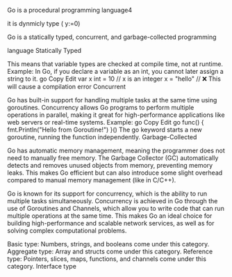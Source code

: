 Go is a procedural programming language4

it is dynmicly type ( y:=0)

Go is a statically typed, concurrent, and garbage-collected programming 


language Statically Typed

This means that variable types are checked at compile time, not at runtime.
Example: In Go, if you declare a variable as an int, you cannot later assign a string to it.
go
Copy
Edit
var x int = 10  // x is an integer
x = "hello"      // ❌ This will cause a compilation error
Concurrent

Go has built-in support for handling multiple tasks at the same time using goroutines.
Concurrency allows Go programs to perform multiple operations in parallel, making it great for high-performance applications like web servers or real-time systems.
Example:
go
Copy
Edit
go func() { 
    fmt.Println("Hello from Goroutine!") 
}()
The go keyword starts a new goroutine, running the function independently.
Garbage-Collected

Go has automatic memory management, meaning the programmer does not need to manually free memory.
The Garbage Collector (GC) automatically detects and removes unused objects from memory, preventing memory leaks.
This makes Go efficient but can also introduce some slight overhead compared to manual memory management (like in C/C++).


Go is known for its support for concurrency, which is the ability to run multiple tasks simultaneously. Concurrency is achieved in Go through the use of Goroutines and Channels, which allow you to write code that can run multiple operations at the same time. This makes Go an ideal choice for building high-performance and scalable network services, as well as for solving complex computational problems.


Basic type: Numbers, strings, and booleans come under this category.
Aggregate type: Array and structs come under this category.
Reference type: Pointers, slices, maps, functions, and channels come under this category.
Interface type